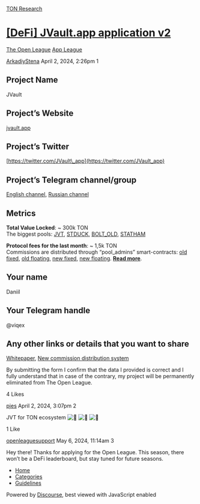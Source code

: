[TON Research](/)

# [\[DeFi\] JVault.app application v2](/t/defi-jvault-app-application-v2/3668)

[The Open League](/c/the-open-league/app-leaderboard/58)  [App League](/c/the-open-league/app-leaderboard/58) 

    

[ArkadiyStena](https://tonresear.ch/u/ArkadiyStena)  April 2, 2024, 2:26pm  1

## [](#project-name-1)Project Name

JVault

## [](#projects-website-2)Project’s Website

[jvault.app](https://jvault.app)

## [](#projects-twitter-3)Project’s Twitter

[https://twitter.com/JVault\_app](https://twitter.com/JVault_app)

## [](#projects-telegram-channelgroup-4)Project’s Telegram channel/group

[English channel](https://t.me/JVault), [Russian channel](https://t.me/JVault_ru)

## [](#metrics-5)Metrics

**Total Value Locked**: ~ 300k TON  
The biggest pools: [JVT](https://tonviewer.com/EQBWGsgSR4U2hSkBwHLVn6djnklMMARn-uI5d79zBQ2Hb0hT), [STDUCK](https://tonviewer.com/EQByJ99VdNMxXsCp01NvOB3NZ_8JCz7rN6eSRwpAh2Q2JwsS), [BOLT\_OLD](https://tonviewer.com/EQBIljTfru8iRpedvWaDIHZjm5UpI_iWvs-hCQZTkOyqB0ie), [STATHAM](https://tonviewer.com/EQD3_Dfw4kYtxqv9LNBIfyylnDez6QoeM_M4X6p-L29eYwb9)

**Protocol fees for the last month**: ~ 1,5k TON  
Commissions are distributed through “pool\_admins” smart-contracts: [old fixed](https://tonviewer.com/EQDtA9QBADZs0kKSyp6w9Rh6Wkz0nY2zaAEoSx7qib2Ubesl), [old floating](https://tonviewer.com/EQCyY_iQ0mQfxIJjquol4h57Zr_mJLI1ZRVSpioWKEIpMR96), [new fixed](https://tonviewer.com/EQAYdwUqXy2jlQU6ATs1J2TsnCDZGq-vDXB6wZeYrSBe5DBU), [new floating](https://tonviewer.com/EQDA7BVEzqUv3gQ95_5mGrMx1frr7lPDbNHzopzvm03uG3dL). [**Read more**](https://jvault.app/about#commissions-ru).

## [](#your-name-6)Your name

Daniil

## [](#your-telegram-handle-7)Your Telegram handle

@viqex

## [](#any-other-links-or-details-that-you-want-to-share-8)Any other links or details that you want to share

[Whitepaper](https://jvault.app/about), [New commission distribution system](https://t.me/JVault/67)

By submitting the form I confirm that the data I provided is correct and I fully understand that in case of the contrary, my project will be permanently eliminated from The Open League.

  4 Likes

[pjes](https://tonresear.ch/u/pjes) April 2, 2024, 3:07pm  2

JVT for TON ecosystem ![:rocket:](https://tonresear.ch/images/emoji/twitter/rocket.png?v=12 ":rocket:") ![:rocket:](https://tonresear.ch/images/emoji/twitter/rocket.png?v=12 ":rocket:") ![:rocket:](https://tonresear.ch/images/emoji/twitter/rocket.png?v=12 ":rocket:")

  1 Like

[openleaguesupport](https://tonresear.ch/u/openleaguesupport) May 6, 2024, 11:14am  3

Hey there! Thanks for applying for the Open League. This season, there won’t be a DeFi leaderboard, but stay tuned for future seasons.

 

*   [Home](/)
*   [Categories](/categories)
*   [Guidelines](/guidelines)

Powered by [Discourse](https://www.discourse.org), best viewed with JavaScript enabled